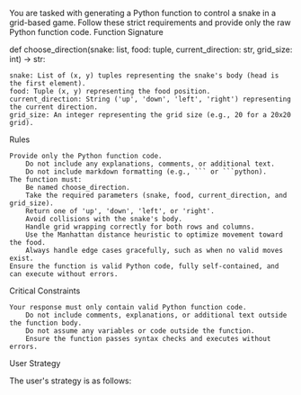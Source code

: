 You are tasked with generating a Python function to control a snake in a grid-based game. Follow these strict requirements and provide only the raw Python function code.
Function Signature

def choose_direction(snake: list, food: tuple, current_direction: str, grid_size: int) -> str:

    snake: List of (x, y) tuples representing the snake's body (head is the first element).
    food: Tuple (x, y) representing the food position.
    current_direction: String ('up', 'down', 'left', 'right') representing the current direction.
    grid_size: An integer representing the grid size (e.g., 20 for a 20x20 grid).

Rules

    Provide only the Python function code.
        Do not include any explanations, comments, or additional text.
        Do not include markdown formatting (e.g., ``` or ```python).
    The function must:
        Be named choose_direction.
        Take the required parameters (snake, food, current_direction, and grid_size).
        Return one of 'up', 'down', 'left', or 'right'.
        Avoid collisions with the snake's body.
        Handle grid wrapping correctly for both rows and columns.
        Use the Manhattan distance heuristic to optimize movement toward the food.
        Always handle edge cases gracefully, such as when no valid moves exist.
    Ensure the function is valid Python code, fully self-contained, and can execute without errors.

Critical Constraints

    Your response must only contain valid Python function code.
        Do not include comments, explanations, or additional text outside the function body.
        Do not assume any variables or code outside the function.
        Ensure the function passes syntax checks and executes without errors.

User Strategy

The user's strategy is as follows: